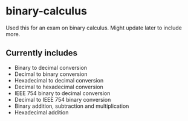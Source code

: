 # binary-calculus
Used this for an exam on binary calculus. Might update later to include more.

## Currently includes
- Binary to decimal conversion
- Decimal to binary conversion
- Hexadecimal to decimal conversion
- Decimal to hexadecimal conversion
- IEEE 754 binary to decimal conversion
- Decimal to IEEE 754 binary conversion
- Binary addition, subtraction and multiplication
- Hexadecimal addition
